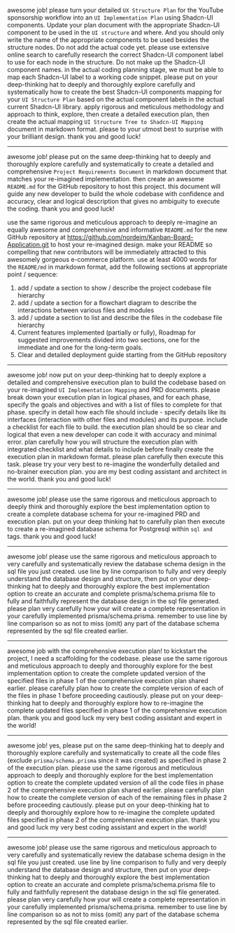 awesome job! please turn your detailed `UX Structure Plan` for the YouTube sponsorship workflow into an `UI Implementation Plan` using Shadcn-UI components. Update your plan document with the appropriate Shadcn-UI component to be used in the `UI structure` and where. And you should only write the name of the appropriate components to be used besides the structure nodes. Do not add the actual code yet. please use extensive online search to carefully research the correct Shadcn-UI component label to use for each node in the structure. Do not make up the Shadcn-UI component names. in the actual coding planning stage, we must be able to map each Shadcn-UI label to a working code snippet. please put on your deep-thinking hat to deeply and thoroughly explore carefully and systematically how to create the best Shadcn-UI components mapping for your `UI Structure Plan` based on the actual component labels in the actual current Shadcn-UI library. apply rigorous and meticulous methodology and approach to think, explore, then create a detailed execution plan, then create the actual mapping `UI Structure Tree to Shadcn-UI Mapping` document in markdown format. please to your utmost best to surprise with your brilliant design. thank you and good luck!

---
awesome job! please put on the same deep-thinking hat to deeply and thoroughly explore carefully and systematically to create a detailed and comprehensive `Project Requirements Document` in markdown document that matches your re-imagined implementation. then create an awesome `README.md` for the GitHub repository to host this project. this document will guide any new developer to build the whole codebase with confidence and accuracy, clear and logical description that gives no ambiguity to execute the coding. thank you and good luck!

use the same rigorous and meticulous approach to deeply re-imagine an equally awesome and comprehensive and informative `README.md` for the new GitHub repository at https://github.com/nordeim/Kanban-Board-Application.git  to host your re-imagined design. make your README so compelling that new contributors will be immediately attracted to this awesomely gorgeous e-commerce platform. use at least 4000 words for the `README/md` in markdown format, add the following sections at appropriate point / sequence:

1. add / update a section to show / describe the project codebase file hierarchy
2. add / update a section for a flowchart diagram to describe the interactions between various files and modules
3. add / update a section to list and describe the files in the codebase file hierarchy 
4. Current features implemented (partially or fully), Roadmap for suggested improvements divided into two sections, one for the immediate and one for the long-term goals.
5. Clear and detailed deployment guide starting from the GitHub repository

---
awesome job! now put on your deep-thinking hat to deeply explore a detailed and comprehensive execution plan to build the codebase based on your re-imagined `UI Implementation Mapping` and PRD documents. please break down your execution plan in logical phases, and for each phase, specify the goals and objectives and with a list of files to complete for that phase. specify in detail how each file should include - specify details like its interfaces (interaction with other files and modules) and its purpose.  include a checklist for each file to build. the execution plan should be so clear and logical that even a new developer can code it with accuracy and minimal error. plan carefully how you will structure the execution plan with integrated checklist and what details to include before finally create the execution plan in markdown format. please plan carefully then execute this task. please try your very best to re-imagine the wonderfully detailed and no-brainer execution plan. you are my best coding assistant and architect in the world. thank you and good luck!

---
awesome job! please use the same rigorous and meticulous approach to deeply think and thoroughly explore the best implementation option to create a complete database schema for your re-imagined PRD and execution plan. put on your deep thinking hat to carefully plan then execute to create a re-imagined database schema for Postgresql within ```sql and ``` tags. thank you and good luck!

---
awesome job! please use the same rigorous and meticulous approach to very carefully and systematically review the database schema design in the sql file  you just created. use line by line comparison to fully and very deeply understand the database design and structure, then put on your deep-thinking hat to deeply and thoroughly explore the best implementation option to create an accurate and complete prisma/schema.prisma file to fully and faithfully represent the database design in the sql file generated. please plan very carefully how your will create a complete representation in your carefully implemented prisma/schema.prisma. remember to use line by line comparison so as not to miss (omit) any part of the database schema represented by the sql file created earlier.

---
awesome job with the comprehensive execution plan! to kickstart the project, I need a scaffolding for the codebase. please use the same rigorous and meticulous approach to deeply and thoroughly explore for the best implementation option to create the complete updated version of the specified files in phase 1 of the comprehensive execution plan shared earlier. please carefully plan how to create the complete version of each of the files in phase 1 before proceeding cautiously. please put on your deep-thinking hat to deeply and thoroughly explore how to re-imagine the complete updated files specified in phase 1 of the comprehensive execution plan. thank you and good luck my very best coding assistant and expert in the world!

---
awesome job! yes, please put on the same deep-thinking hat to deeply and thoroughly explore carefully and systematically to create all the code files (exclude `prisma/schema.prisma` since it was created) as specified in phase 2 of the execution plan. please use the same rigorous and meticulous approach to deeply and thoroughly explore for the best implementation option to create the complete updated version of all the code files in phase 2 of the comprehensive execution plan shared earlier. please carefully plan how to create the complete version of each of the remaining files in phase 2 before proceeding cautiously. please put on your deep-thinking hat to deeply and thoroughly explore how to re-imagine the complete updated files specified in phase 2 of the comprehensive execution plan. thank you and good luck my very best coding assistant and expert in the world!

---
awesome job! please use the same rigorous and meticulous approach to very carefully and systematically review the database schema design in the sql file  you just created. use line by line comparison to fully and very deeply understand the database design and structure, then put on your deep-thinking hat to deeply and thoroughly explore the best implementation option to create an accurate and complete prisma/schema.prisma file to fully and faithfully represent the database design in the sql file generated. please plan very carefully how your will create a complete representation in your carefully implemented prisma/schema.prisma. remember to use line by line comparison so as not to miss (omit) any part of the database schema represented by the sql file created earlier.
